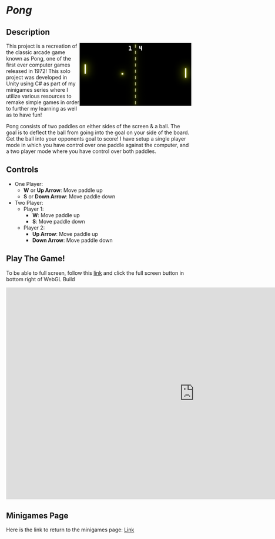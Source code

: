 # *Pong*

## Description
<img align="right" width="304.128" height="171.072" src="https://github.com/SergeiBak/PersonalWebsite/blob/master/images/pong.png?raw=true">
This project is a recreation of the classic arcade game known as Pong, one of the first ever computer games released in 1972! This solo project was 
developed in Unity using C# as part of my minigames series where I utilize various resources to remake simple games in order to further my learning as well as to have fun!       

Pong consists of two paddles on either sides of the screen & a ball. The goal is to deflect the ball from going into the goal on your side of the board. Get the 
ball into your opponents goal to score! I have setup a single player mode in which you have control over one paddle against the computer, and a two player mode 
where you have control over both paddles.        

## Controls    
- One Player:
  - **W** or **Up Arrow**: Move paddle up    
  - **S** or **Down Arrow**: Move paddle down 
- Two Player:
  - Player 1:
    - **W**: Move paddle up 
    - **S**: Move paddle down 
  - Player 2:
    - **Up Arrow**: Move paddle up 
    - **Down Arrow**: Move paddle down 


## Play The Game!
To be able to full screen, follow this [link](https://sergeibak.github.io/Pong/PongBuild/) and click the full screen button in bottom right of WebGL Build   

<center>
<iframe 
    src="https://sergeibak.github.io/Pong/PongBuild2/index.html" 
    style="border:0px #000000 none;" 
    name="HeroTNG" 
    scrolling="no" 
    frameborder="1" 
    marginheight="px" 
    marginwidth="340px" 
    height="576px" 
    width="1024px">
</iframe>
</center>   

## Minigames Page
Here is the link to return to the minigames page: [Link](https://sergeibak.github.io/PersonalWebsite/Minigames)
